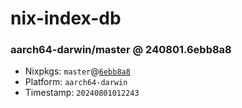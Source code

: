# nix-index-db
### aarch64-darwin/master @ 240801.6ebb8a8
- Nixpkgs: `master`@[`6ebb8a8`](https://github.com/NixOS/nixpkgs/commit/6ebb8a8a8d098845cbbc0a56c22b4aa02f018469)
- Platform: `aarch64-darwin`
- Timestamp: `20240801012243`
